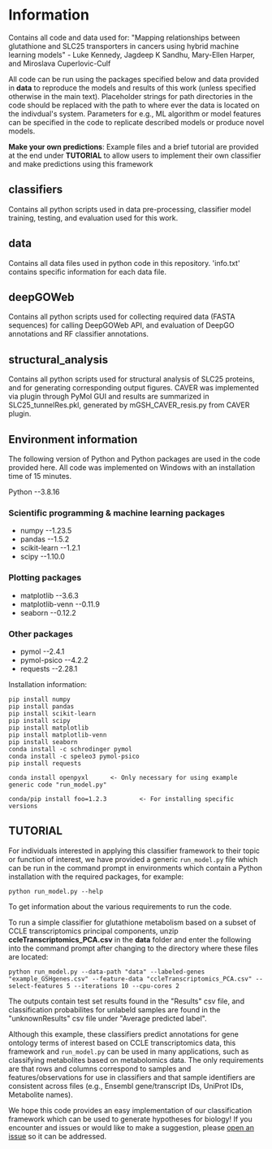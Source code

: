 # Information
Contains all code and data used for:
"Mapping relationships between glutathione and SLC25 transporters in cancers using hybrid machine learning models" - Luke Kennedy, Jagdeep K Sandhu, Mary-Ellen Harper, and Miroslava Cuperlovic-Culf

All code can be run using the packages specified below and data provided in **data** to reproduce the models and results of this work (unless specified otherwise in the main text). Placeholder strings for path directories in the code should be replaced with the path to where ever the data is located on the indivdual's system. Parameters for e.g., ML algorithm or model features can be specified in the code to replicate described models or produce novel models.

**Make your own predictions**: Example files and a brief tutorial are provided at the end under **TUTORIAL** to allow users to implement their own classifier and make predictions using this framework

## classifiers
Contains all python scripts used in data pre-processing, classifier model training, testing, and evaluation used for this work.

## data
Contains all data files used in python code in this repository. 'info.txt' contains specific information for each data file.

## deepGOWeb
Contains all python scripts used for collecting required data (FASTA sequences) for calling DeepGOWeb API, and evaluation of DeepGO annotations and RF classifier annotations.

## structural_analysis
Contains all python scripts used for structural analysis of SLC25 proteins, and for generating corresponding output figures. CAVER was implemented via plugin through PyMol GUI and results are summarized in SLC25_tunnelRes.pkl, generated by mGSH_CAVER_resis.py from CAVER plugin.


## Environment information
The following version of Python and Python packages are used in the code provided here. All code was implemented on Windows with an installation time of 15 minutes. 

Python   --3.8.16

### Scientific programming & machine learning packages
- numpy   --1.23.5
- pandas   --1.5.2
- scikit-learn   --1.2.1
- scipy   --1.10.0

### Plotting packages
- matplotlib   --3.6.3
- matplotlib-venn   --0.11.9
- seaborn   --0.12.2

### Other packages
- pymol   --2.4.1
- pymol-psico   --4.2.2
- requests   --2.28.1

Installation information:
```
pip install numpy
pip install pandas 
pip install scikit-learn   
pip install scipy  
pip install matplotlib  
pip install matplotlib-venn  
pip install seaborn  
conda install -c schrodinger pymol  
conda install -c speleo3 pymol-psico  
pip install requests  

conda install openpyxl 		<- Only necessary for using example generic code "run_model.py"

conda/pip install foo=1.2.3 		<- For installing specific versions
```

## TUTORIAL
For individuals interested in applying this classifier framework to their topic or function of interest, we have provided a generic ```run_model.py``` file which can be run in the command prompt in environments which contain a Python installation with the required packages, for example:
```
python run_model.py --help
```
To get information about the various requirements to run the code.

To run a simple classifier for glutathione metabolism based on a subset of CCLE transcriptomics principal components, unzip **ccleTranscriptomics_PCA.csv** in the **data** folder and enter the following into the command prompt after changing to the directory where these files are located:
```
python run_model.py --data-path "data" --labeled-genes "example_GSHgenes.csv" --feature-data "ccleTranscriptomics_PCA.csv" --select-features 5 --iterations 10 --cpu-cores 2
```
The outputs contain test set results found in the "Results" csv file, and classification probabilites for unlabeld samples are found in the "unknownResults" csv file under "Average predicted label". 

Although this example, these classifiers predict annotations for gene ontology terms of interest based on CCLE transcriptomics data, this framework and ```run_model.py``` can be used in many applications, such as classifying metabolites based on metabolomics data. The only requirements are that rows and columns correspond to samples and features/observations for use in classifiers and that sample identifiers are consistent across files (e.g., Ensembl gene/transcript IDs, UniProt IDs, Metabolite names).

We hope this code provides an easy implementation of our classification framework which can be used to generate hypotheses for biology! If you encounter and issues or would like to make a suggestion, please [open an issue](https://github.com/lkenn012/mGSH_cancerClassifiers/issues) so it can be addressed.